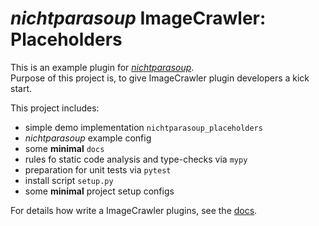 # _nichtparasoup_ ImageCrawler: Placeholders

This is an example plugin for _[nichtparasoup](https://pypi.org/project/nichtparasoup/)_.  
Purpose of this project is, to give ImageCrawler plugin developers a kick start.

This project includes:
* simple demo implementation `nichtparasoup_placeholders`
* _nichtparasoup_ example config
* some **minimal** `docs`
* rules fo static code analysis and type-checks via `mypy`
* preparation for unit tests via `pytest`
* install script `setup.py`
* some **minimal** project setup configs

For details how write a ImageCrawler plugins,
see the [docs](https://github.com/k4cg/nichtparasoup/tree/master/docs/plugin-development). 
